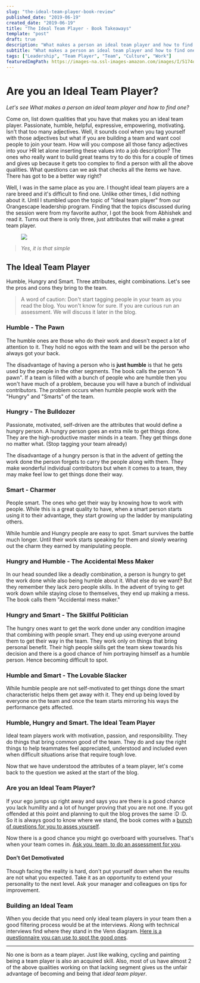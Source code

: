 ```yaml
---
slug: "the-ideal-team-player-book-review"
published_date: "2019-06-19"
created_date: "2019-06-19"
title: "The Ideal Team Player - Book Takeaways"
template: "post"
draft: true
description: "What makes a person an ideal team player and how to find one?"
subtitle: "What makes a person an ideal team player and how to find one?"
tags: ["Leadership", "Team Player", "Team", "Culture", "Work"]
featuredImgPath: https://images-na.ssl-images-amazon.com/images/I/5174ox9CxwL.jpg
---
```


# Are you an Ideal Team Player?

_Let's see What makes a person an ideal team player and how to find one?_

Come on, list down qualities that you have that makes you an ideal team player. Passionate, humble, helpful, expressive, empowering, motivating. Isn't that too many adjectives. Well, it sounds cool when you tag yourself with those adjectives but what if you are building a team and want cool people to join your team. How will you compose all those fancy adjectives into your HR let alone inserting these values into a job description? The ones who really want to build great teams try to do this for a couple of times and gives up because it gets too complex to find a person with all the above qualities. What questions can we ask that checks all the items we have. There has got to be a better way right?

Well, I was in the same place as you are. I thought ideal team players are a rare breed and it's difficult to find one. Unlike other times, I did nothing about it. Until I stumbled upon the topic of "Ideal team player" from our Orangescape leadership program. Finding that the topics discussed during the session were from my favorite author, I got the book from Abhishek and read it. Turns out there is only three, just attributes that will make a great team player.  

<figure>

![](http://static.wixstatic.com/media/54d0d9_ef4d57eb51264464b5ca58b2aa15adda~mv2.png/v1/fill/w_630,h_498,al_c,q_80,usm_0.66_1.00_0.01/54d0d9_ef4d57eb51264464b5ca58b2aa15adda~mv2.webp)

</figure>

> _Yes, it is that simple_

## The Ideal Team Player

Humble, Hungry and Smart. Three attributes, eight combinations. Let's see the pros and cons they bring to the team.

> A word of caution: Don't start tagging people in your team as you read the blog. You won't know for sure. If you are curious run an assessment. We will discuss it later in the blog.

### Humble - The Pawn

The humble ones are those who do their work and doesn't expect a lot of attention to it. They hold no egos with the team and will be the person who always got your back. 

The disadvantage of having a person who is **just humble** is that he gets used by the people in the other segments. The book calls the person "A pawn". If a team is filled with a bunch of people who are humble then you won't have much of a problem, because you will have a bunch of individual contributors. The problem occurs when humble people work with the "Hungry" and "Smarts" of the team.

### Hungry - The Bulldozer

Passionate, motivated, self-driven are the attributes that would define a hungry person. A hungry person goes an extra mile to get things done. They are the high-productive master minds in a team. They get things done no matter what. (Stop tagging your team already)

The disadvantage of a hungry person is that in the advent of getting the work done the person forgets to carry the people along with them. They make wonderful individual contributors but when it comes to a team, they may make feel low to get things done their way.

### Smart - Charmer

People smart. The ones who get their way by knowing how to work with people. While this is a great quality to have, when a smart person starts using it to their advantage, they start growing up the ladder by manipulating others. 

While humble and Hungry people are easy to spot. Smart survives the battle much longer. Until their work starts speaking for them and slowly wearing out the charm they earned by manipulating people.

### Hungry and Humble - The Accidental Mess Maker

In our head sounded like a deadly combination, a person is hungry to get the work done while also being humble about it. What else do we want? But they remember they lack zero people skills. In the advent of trying to get work down while staying close to themselves, they end up making a mess. The book calls them "Accidental mess maker."

### Hungry and Smart - The Skillful Politician

The hungry ones want to get the work done under any condition imagine that combining with people smart. They end up using everyone around them to get their way in the team. They work only on things that bring personal benefit. Their high people skills get the team skew towards his decision and there is a good chance of him portraying himself as a humble person. Hence becoming difficult to spot.

### Humble and Smart - The Lovable Slacker

While humble people are not self-motivated to get things done the smart characteristic helps them get away with it. They end up being loved by everyone on the team and once the team starts mirroring his ways the performance gets affected.

### Humble, Hungry and Smart. The Ideal Team Player

Ideal team players work with motivation, passion, and
responsibility. They do things that bring common good of the team. They do and say the right things to help teammates feel appreciated, understood and included even when difficult situations arise that require tough love.

Now that we have understood the attributes of a team player, let's come back to the question we asked at the start of the blog.

### Are you an Ideal Team Player?

If your ego jumps up right away and says you are there is a good chance you lack humility and a lot of hunger proving that you are not one. If you got offended at this point and planning to quit the blog proves the same :D :D. So it is always good to know where we stand, the book comes with a [bunch of questions for you to asses yourself](https://www.tablegroup.com/imo/media/doc/IdealTeamPlayerSelfAsssesment(11)NEW.pdf).

Now there is a good chance you might go overboard with yourselves. That's when your team comes in. [Ask you, team, to do an assessment for you](https://www.tablegroup.com/imo/media/doc/IdealTeamPlayerManagerAsssessment(7)NEW.pdf). 

#### Don't Get Demotivated

Though facing the reality is hard, don't put yourself down when the results are not what you expected. Take it as an opportunity to extend your personality to the next level. Ask your manager and colleagues on tips for improvement.

### Building an Ideal Team

When you decide that you need only ideal team players in your team then a good filtering process would be at the interviews. Along with technical interviews find where they stand in the Venn diagram. [Here is a questionnaire you can use to spot the good ones](https://www.tablegroup.com/imo/media/doc/IdealTeamPlayerINTERVIEWQUESTIONS(11)singlepages.pdf).

---

No one is born as a team player. Just like walking, cycling and painting being a team player is also an acquired skill. Also, most of us have almost 2 of the above qualities working on that lacking segment gives us the unfair advantage of becoming and being that _ideal team player_.

